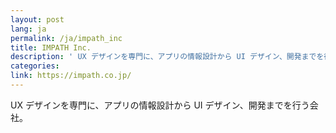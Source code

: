 ```yaml
---
layout: post
lang: ja
permalink: /ja/impath_inc
title: IMPATH Inc.
description: ' UX デザインを専門に、アプリの情報設計から UI デザイン、開発までを行う会社。 '
categories: 
link: https://impath.co.jp/
---
```


<p>UX デザインを専門に、アプリの情報設計から UI デザイン、開発までを行う会社。</p>

